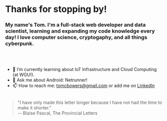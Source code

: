 <!--
**CyberTomB/CyberTomB** is a ✨ _special_ ✨ repository because its `README.md` (this file) appears on your GitHub profile.

Here are some ideas to get you started:


- 👯 I’m looking to collaborate on ...
- 🤔 I’m looking for help with ...
- 💬 Ask me about ...
- 📫 How to reach me: ...
- 😄 Pronouns: ...
- ⚡ Fun fact: ...
-->
# Thanks for stopping by!

### My name's Tom. I'm a full-stack web developer and data scientist, learning and expanding my code knowledge every day! I love computer science, cryptogaphy, and all things cyberpunk.

<br></br>
- 🌱 I’m currently learning about IoT Infrastructure and Cloud Computing (at WGU!).
- 💬 Ask me about Android: Netrunner!
- 📫 How to reach me: tomcbowers@gmail.com or add me on [LinkedIn](https://www.linkedin.com/in/tombowers93/)
<br></br>
>"I have only made this letter longer because I have not had the time to make it shorter." <br>
-- Blaise Pascal, The Provincial Letters

